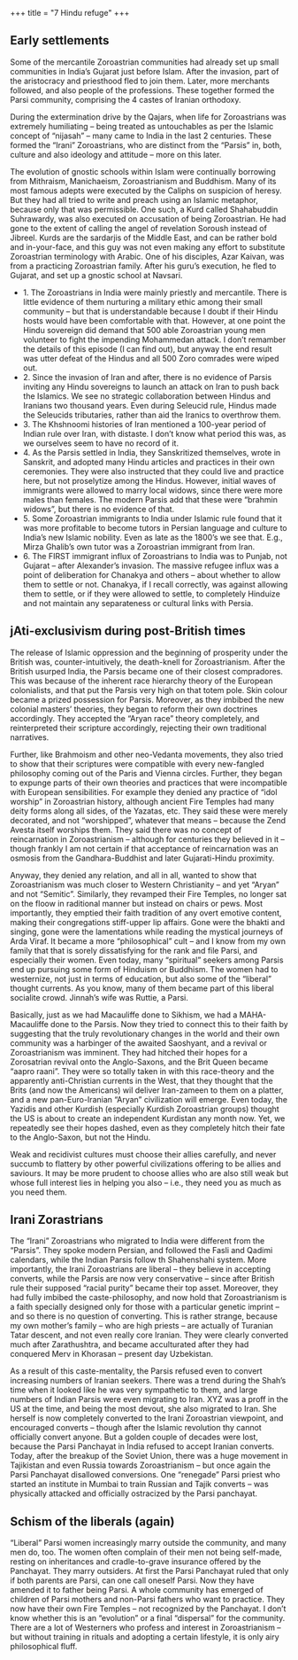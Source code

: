 +++
title = "7 Hindu refuge"
+++

## Early settlements
Some of the mercantile Zoroastrian communities had already set up small communities in India’s Gujarat just before Islam. After the invasion, part of the aristocracy and priesthood fled to join them. Later, more merchants followed, and also people of the professions. These together formed the Parsi community, comprising the 4 castes of Iranian orthodoxy.

During the extermination drive by the Qajars, when life for Zoroastrians was extremely humiliating – being treated as untouchables as per the Islamic concept of “nijasah” – many came to India in the last 2 centuries. These formed the “Irani” Zoroastrians, who are distinct from the “Parsis” in, both, culture and also ideology and attitude – more on this later.

The evolution of gnostic schools within Islam were continually borrowing from Mithraism, Manichaeism, Zoroastrianism and Buddhism. Many of its most famous adepts were executed by the Caliphs on suspicion of heresy. But they had all tried to write and preach using an Islamic metaphor, because only that was permissible. One such, a Kurd called Shahabuddin Suhrawardy, was also executed on accusation of being Zoroastrian. He had gone to the extent of calling the angel of revelation Soroush instead of Jibreel. Kurds are the sardarjis of the Middle East, and can be rather bold and in-your-face, and this guy was not even making any effort to substitute Zoroastrian terminology with Arabic. One of his disciples, Azar Kaivan, was from a practicing Zoroastrian family. After his guru’s execution, he fled to Gujarat, and set up a gnostic school at Navsari.

- 1\. The Zoroastrians in India were mainly priestly and mercantile. There is little evidence of them nurturing a military ethic among their small community – but that is understandable because I doubt if their Hindu hosts would have been comfortable with that. However, at one point the Hindu sovereign did demand that 500 able Zoroastrian young men volunteer to fight the impending Mohammedan attack. I don’t remamber the details of this episode (I can find out), but anyway the end result was utter defeat of the Hindus and all 500 Zoro comrades were wiped out.
- 2\. Since the invasion of Iran and after, there is no evidence of Parsis inviting any Hindu sovereigns to launch an attack on Iran to push back the Islamics. We see no strategic collaboration between Hindus and Iranians two thousand years. Even during Seleucid rule, Hindus made the Seleucids tributaries, rather than aid the Iranics to overthrow them.
- 3\. The Khshnoomi histories of Iran mentioned a 100-year period of Indian rule over Iran, with distaste. I don’t know what period this was, as we ourselves seem to have no record of it.
- 4\. As the Parsis settled in India, they Sanskritized themselves, wrote in Sanskrit, and adopted many Hindu articles and practices in their own ceremonies. They were also instructed that they could live and practice here, but not proselytize among the Hindus. However, initial waves of immigrants were allowed to marry local widows, since there were more males than females. The modern Parsis add that these were “brahmin widows”, but there is no evidence of that.
- 5\. Some Zoroastrian immigrants to India under Islamic rule found that it was more profitable to become tutors in Persian language and culture to India’s new Islamic nobility. Even as late as the 1800’s we see that. E.g., Mirza Ghalib’s own tutor was a Zoroastrian immigrant from Iran.
-  6\. The FIRST immigrant influx of Zoroastrians to India was to Punjab, not Gujarat – after Alexander’s invasion. The massive refugee influx was a point of deliberation for Chanakya and others – about whether to allow them to settle or not. Chanakya, if I recall correctly, was against allowing them to settle, or if they were allowed to settle, to completely Hinduize and not maintain any separateness or cultural links with Persia.

## jAti-exclusivism during post-British times

The release of Islamic oppression and the beginning of prosperity under the British was, counter-intuitively, the death-knell for Zoroastrianism. After the British usurped India, the Parsis became one of their closest compradores. This was because of the inherent race hierarchy theory of the European colonialists, and that put the Parsis very high on that totem pole. Skin colour became a prized possession for Parsis. Moreover, as they imbibed the new colonial masters’ theories, they began to reform their own doctrines accordingly. They accepted the “Aryan race” theory completely, and reinterpreted their scripture accordingly, rejecting their own traditional narratives.

Further, like Brahmoism and other neo-Vedanta movements, they also tried to show that their scriptures were compatible with every new-fangled philosophy coming out of the Paris and Vienna circles. Further, they began to expunge parts of their own theories and practices that were incompatible with European sensibilities. For example they denied any practice of “idol worship” in Zoroastrian history, although ancient Fire Temples had many deity forms along all sides, of the Yazatas, etc. They said these were merely decorated, and not “worshipped”, whatever that means – because the Zend Avesta itself worships them. They said there was no concept of reincarnation in Zoroastrianism – although for centuries they believed in it – though frankly I am not certain if that acceptance of reincarnation was an osmosis from the Gandhara-Buddhist and later Gujarati-Hindu proximity.

Anyway, they denied any relation, and all in all, wanted to show that Zoroastrianism was much closer to Western Christianity – and yet “Aryan” and not “Semitic”. Similarly, they revamped their Fire Temples, no longer sat on the floow in raditional manner but instead on chairs or pews. Most importantly, they emptied their faith tradition of any overt emotive content, making their congregations stiff-upper lip affairs. Gone were the bhakti and singing, gone were the lamentations while reading the mystical journeys of Arda Viraf. It became a more “philosophical” cult – and I know from my own family that that is sorely dissatisfying for the rank and file Parsi, and especially their women. Even today, many “spiritual” seekers among Parsis end up pursuing some form of Hinduism or Buddhism. The women had to westernize, not just in terms of education, but also some of the “liberal” thought currents. As you know, many of them became part of this liberal socialite crowd. Jinnah’s wife was Ruttie, a Parsi.

Basically, just as we had Macauliffe done to Sikhism, we had a MAHA-Macauliffe done to the Parsis. Now they tried to connect this to their faith by suggesting that the truly revolutionary changes in the world and their own community was a harbinger of the awaited Saoshyant, and a revival or Zoroastrianism was imminent. They had hitched their hopes for a Zorosatrian revival onto the Anglo-Saxons, and the Brit Queen became “aapro raani”. They were so totally taken in with this race-theory and the apparently anti-Christian currents in the West, that they thought that the Brits (and now the Americans) wil deliver Iran-zameen to them on a platter, and a new pan-Euro-Iranian “Aryan” civilization will emerge. Even today, the Yazidis and other Kurdish (especially Kurdish Zoroastrian groups) thought the US is about to create an independent Kurdistan any month now. Yet, we repeatedly see their hopes dashed, even as they completely hitch their fate to the Anglo-Saxon, but not the Hindu.

Weak and recidivist cultures must choose their allies carefully, and never succumb to flattery by other powerful civilizations offering to be allies and saviours. It may be more prudent to choose allies who are also still weak but whose full interest lies in helping you also – i.e., they need you as much as you need them.

## Irani Zorastrians

The “Irani” Zoroastrians who migrated to India were different from the “Parsis”. They spoke modern Persian, and followed the Fasli and Qadimi calendars, while the Indian Parsis follow th Shahenshahi system. More importantly, the Irani Zoroastrians are liberal – they believe in accepting converts, while the Parsis are now very conservative – since after British rule their supposed “racial purity” became their top asset. Moreover, they had fully imbibed the caste-philosophy, and now hold that Zoroastrianism is a faith specially designed only for those with a particular genetic imprint – and so there is no question of converting. This is rather strange, because my own mother’s family – who are high priests – are actually of Turanian Tatar descent, and not even really core Iranian. They were clearly converted much after Zarathushtra, and became acculturated after they had conquered Merv in Khorasan – present day Uzbekistan.

As a result of this caste-mentality, the Parsis refused even to convert increasing numbers of Iranian seekers. There was a trend during the Shah’s time when it looked like he was very sympathetic to them, and large numbers of Indian Parsis were even migrating to Iran. XYZ was a proff in the US at the time, and being the most devout, she also migrated to Iran. She herself is now completely converted to the Irani Zoroastrian viewpoint, and encouraged converts – though after the Islamic revolution thy cannot officially convert anyone. But a golden couple of decades were lost, because the Parsi Panchayat in India refused to accept Iranian converts. Today, after the breakup of the Soviet Union, there was a huge movement in Tajikistan and even Russia towards Zoroastrianism – but once again the Parsi Panchayat disallowed conversions. One “renegade” Parsi priest who started an institute in Mumbai to train Russian and Tajik converts – was physically attacked and officially ostracized by the Parsi panchayat.

## Schism of the liberals (again)  
“Liberal” Parsi women increasingly marry outside the community, and many men do, too. The women often complain of their men not being self-made, resting on inheritances and cradle-to-grave insurance offered by the Panchayat. They marry outsiders. At first the Parsi Panchayat ruled that only if both parents are Parsi, can one call oneself Parsi. Now they have amended it to father being Parsi. A whole community has emerged of children of Parsi mothers and non-Parsi fathers who want to practice. They now have their own Fire Temples – not recognized by the Panchayat. I don’t know whether this is an “evolution” or a final “dispersal” for the community. There are a lot of Westerners who profess and interest in Zoroastrianism – but without training in rituals and adopting a certain lifestyle, it is only airy philosophical fluff.

